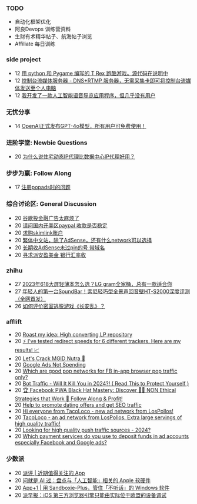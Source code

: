 ### TODO
-  自动化框架优化
-  阿良Devops 训练营资料
-  生财有术精华帖子、航海帖子浏览
-  Affiliate 每日训练

### side project
<!-- sideproject:START -->
-  12 [用 python 和 Pygame 编写的 T Rex 跑酷游戏。源代码在说明中](https://www.youtube.com/watch?v=pZySIXSelCA)
-  12 [控制台流媒体服务器 - DNS+RTMP 服务器，无需采集卡即可将控制台流媒体发送至个人电脑](https://github.com/Aioros/console-streaming-server)
-  12 [我开发了一款人工智能语音导览应用程序，但几乎没有用户](https://www.reddit.com/r/SideProject/comments/18gpp0e/ive_built_an_ai_audio_tour_app_but_have_almost_no/)<!-- sideproject:END -->


### 无忧分享
<!-- ruyo:START -->
-  14 [OpenAI正式发布GPT-4o模型，所有用户可免费使用！](https://51.ruyo.net/18663.html)<!-- ruyo:END -->

### 进阶学堂: Newbie Questions
<!-- advertcn1:START -->
-  20 [为什么说住宅动态IP代理比数据中心IP代理好用？](https://www.advertcn.com/thread-115057-1-1.html)<!-- advertcn1:END -->

### 步步为赢: Follow Along
<!-- advertcn2:START -->
-  17 [注册popads时的问题](https://www.advertcn.com/thread-115034-1-1.html)<!-- advertcn2:END -->

### 综合讨论区: General Discussion
<!-- advertcn3:START -->
-  20 [谷歌投金融广告太麻烦了](https://www.advertcn.com/thread-115065-1-1.html)
-  20 [请问国内开美区paypal  收款是否稳定](https://www.advertcn.com/thread-115064-1-1.html)
-  20 [求购skimlink账户](https://www.advertcn.com/thread-115062-1-1.html)
-  20 [繁体中文站，除了AdSense，还有什么network可以选择](https://www.advertcn.com/thread-115061-1-1.html)
-  20 [长期收AdSense未过pin的号 带域名](https://www.advertcn.com/thread-115060-1-1.html)
-  20 [寻求派安盈美金 银行汇率收](https://www.advertcn.com/thread-115050-1-1.html)<!-- advertcn3:END -->


### zhihu
<!-- zhihu:START -->
-  27 [2023年618大屏轻薄本怎么选？LG gram全家桶，总有一款适合你](http://zhuanlan.zhihu.com/p/632641888?utm_campaign=rss&utm_medium=rss&utm_source=rss&utm_content=title)
-  27 [年轻人的第一台SoundBar！索尼轻巧型全景声回音壁HT-S2000深度评测（全网首发）](http://zhuanlan.zhihu.com/p/630990296?utm_campaign=rss&utm_medium=rss&utm_source=rss&utm_content=title)
-  26 [如何评价密室逃脱游戏《长安乱》？](http://www.zhihu.com/question/563950552/answer/3045961312?utm_campaign=rss&utm_medium=rss&utm_source=rss&utm_content=title)<!-- zhihu:END -->

### afflift
<!-- afflift:START -->
-  20 [Roast my idea: High converting LP repository](https://afflift.com/f/threads/roast-my-idea-high-converting-lp-repository.13147/)
-  20 [⚡ I&#39;ve tested redirect speeds for 6 different trackers. Here are my results! 📈](https://afflift.com/f/threads/%E2%9A%A1-ive-tested-redirect-speeds-for-6-different-trackers-here-are-my-results-%F0%9F%93%88.13113/)
-  20 [Let&#39;s Crack MGID Nutra 🚀](https://afflift.com/f/threads/lets-crack-mgid-nutra-%F0%9F%9A%80.12967/)
-  20 [Google Ads Not Spending](https://afflift.com/f/threads/google-ads-not-spending.13154/)
-  20 [Which are good pop networks for FB in-app browser pop traffic only?](https://afflift.com/f/threads/which-are-good-pop-networks-for-fb-in-app-browser-pop-traffic-only.13153/)
-  20 [Bot Traffic - Will It Kill You in 2024?! &lpar; Read This to Protect Yourself &rpar;](https://afflift.com/f/threads/bot-traffic-will-it-kill-you-in-2024-read-this-to-protect-yourself.13156/)
-  20 [🏆 Facebook PWA Black Hat Mastery: Discover 🏴‍☠️ NON Ethical Strategies that Work 💸 Follow Along &amp; Profit!](https://afflift.com/f/threads/%F0%9F%8F%86-facebook-pwa-black-hat-mastery-discover-%F0%9F%8F%B4%E2%80%8D%E2%98%A0%EF%B8%8F-non-ethical-strategies-that-work-%F0%9F%92%B8-follow-along-profit.13056/)
-  20 [Help to promote dating offers and get SEO traffic](https://afflift.com/f/threads/help-to-promote-dating-offers-and-get-seo-traffic.13152/)
-  20 [Hi everyone from TacoLoco - new ad network from LosPollos!](https://afflift.com/f/threads/hi-everyone-from-tacoloco-new-ad-network-from-lospollos.3468/)
-  20 [TacoLoco - an ad network from LosPollos. Extra large servings of high quality traffic!](https://afflift.com/f/threads/tacoloco-an-ad-network-from-lospollos-extra-large-servings-of-high-quality-traffic.3467/)
-  20 [Looking for high quality push traffic sources - 2024?](https://afflift.com/f/threads/looking-for-high-quality-push-traffic-sources-2024.12940/)
-  20 [Which payment services do you use to deposit funds in ad accounts especially Facebook and Google ads?](https://afflift.com/f/threads/which-payment-services-do-you-use-to-deposit-funds-in-ad-accounts-especially-facebook-and-google-ads.13155/)<!-- afflift:END -->

### 少数派
<!-- sspai:START -->
-  20 [派评 | 近期值得关注的 App](https://sspai.com/post/88936)
-  20 [问就是 AI 过：盘点与「人工智能」相关的 Apple 软硬件](https://sspai.com/post/88923)
-  20 [App+1 | 用 Sandboxie-Plus，管住「不听话」的 Windows 软件](https://sspai.com/post/88759)
-  20 [派早报：iOS 第三方浏览器引擎只能由实际位于欧盟的设备调试](https://sspai.com/post/88917)<!-- sspai:END -->
